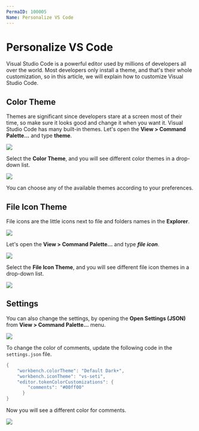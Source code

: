 ```yaml
---
PermaID: 100005
Name: Personalize VS Code
---
```


# Personalize VS Code

Visual Studio Code is a powerful editor used by millions of developers all over the world. Most developers only install a theme, and that's their whole customization, so in this article, we will explain how to customize Visual Studio Code.

## Color Theme

Themes are significant since developers stare at a screen most of their time, so make sure it looks good and change it when you want it. Visual Studio Code has many built-in themes. Let's open the **View > Command Palette...** and type **theme**.

<img src="https://raw.githubusercontent.com/zzzprojects/learn-orm/master/tutorials/visual-studio-code/images/personalize-of-vs-code-1.png">

Select the **Color Theme**, and you will see different color themes in a drop-down list.

<img src="https://raw.githubusercontent.com/zzzprojects/learn-orm/master/tutorials/visual-studio-code/images/personalize-of-vs-code-2.png">

You can choose any of the available themes according to your preferences.

## File Icon Theme

File icons are the little icons next to file and folders names in the **Explorer**.

<img src="https://raw.githubusercontent.com/zzzprojects/learn-orm/master/tutorials/visual-studio-code/images/personalize-of-vs-code-3.png">

Let's open the **View > Command Palette...** and type ***file icon***.

<img src="https://raw.githubusercontent.com/zzzprojects/learn-orm/master/tutorials/visual-studio-code/images/personalize-of-vs-code-4.png">

Select the **File Icon Theme**, and you will see different file icon themes in a drop-down list.

<img src="https://raw.githubusercontent.com/zzzprojects/learn-orm/master/tutorials/visual-studio-code/images/personalize-of-vs-code-5.png">

## Settings

You can also change the settings, by opening the **Open Settings (JSON)** from **View > Command Palette...** menu.

<img src="https://raw.githubusercontent.com/zzzprojects/learn-orm/master/tutorials/visual-studio-code/images/personalize-of-vs-code-6.png">

To change the color of comments, update the following code in the `settings.json` file.

```csharp
{
    "workbench.colorTheme": "Default Dark+",
    "workbench.iconTheme": "vs-seti",
    "editor.tokenColorCustomizations": {
        "comments": "#00ff00"
      }
}
```

Now you will see a different color for comments.

<img src="https://raw.githubusercontent.com/zzzprojects/learn-orm/master/tutorials/visual-studio-code/images/personalize-of-vs-code-7.png">
